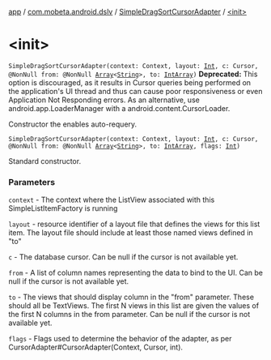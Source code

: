 [app](../../index.md) / [com.mobeta.android.dslv](../index.md) / [SimpleDragSortCursorAdapter](index.md) / [&lt;init&gt;](.)

# &lt;init&gt;

`SimpleDragSortCursorAdapter(context: Context, layout: `[`Int`](https://kotlinlang.org/api/latest/jvm/stdlib/kotlin/-int/index.html)`, c: Cursor, @NonNull from: @NonNull `[`Array`](https://kotlinlang.org/api/latest/jvm/stdlib/kotlin/-array/index.html)`<`[`String`](https://kotlinlang.org/api/latest/jvm/stdlib/kotlin/-string/index.html)`>, to: `[`IntArray`](https://kotlinlang.org/api/latest/jvm/stdlib/kotlin/-int-array/index.html)`)`
**Deprecated:** This option is discouraged, as it results in Cursor queries being performed on the application's UI thread and thus can cause poor responsiveness or even Application Not Responding errors. As an alternative, use android.app.LoaderManager with a android.content.CursorLoader.

Constructor the enables auto-requery.

`SimpleDragSortCursorAdapter(context: Context, layout: `[`Int`](https://kotlinlang.org/api/latest/jvm/stdlib/kotlin/-int/index.html)`, c: Cursor, @NonNull from: @NonNull `[`Array`](https://kotlinlang.org/api/latest/jvm/stdlib/kotlin/-array/index.html)`<`[`String`](https://kotlinlang.org/api/latest/jvm/stdlib/kotlin/-string/index.html)`>, to: `[`IntArray`](https://kotlinlang.org/api/latest/jvm/stdlib/kotlin/-int-array/index.html)`, flags: `[`Int`](https://kotlinlang.org/api/latest/jvm/stdlib/kotlin/-int/index.html)`)`

Standard constructor.

### Parameters

`context` - The context where the ListView associated with this SimpleListItemFactory is running

`layout` - resource identifier of a layout file that defines the views for this list item. The layout file should include at least those named views defined in "to"

`c` - The database cursor. Can be null if the cursor is not available yet.

`from` - A list of column names representing the data to bind to the UI. Can be null if the cursor is not available yet.

`to` - The views that should display column in the "from" parameter. These should all be TextViews. The first N views in this list are given the values of the first N columns in the from parameter. Can be null if the cursor is not available yet.

`flags` - Flags used to determine the behavior of the adapter, as per CursorAdapter#CursorAdapter(Context, Cursor, int).
